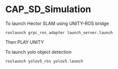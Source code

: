 # CAP_SD_Simulation


To launch Hector SLAM using UNITY-ROS bridge

    roslaunch grpc_ros_adapter launch_server.launch

Then PLAY UNITY

To launch yolo object detection

    roslaunch yolov5_ros yolov5.launch
